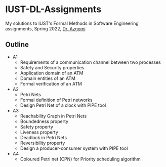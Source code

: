 # IUST-DL-Assignments
My solutions to IUST's Formal Methods in Software Engineering assignments, Spring 2022, [Dr. Azgomi](https://scholar.google.com/citations?user=OcWAFjcAAAAJ&hl=en)


## Outline

- A1
	- Requirements of a communication channel between two processes
	- Safety and Security properties
	- Application domain of an ATM
	- Domain entities of an ATM
	- Formal verification of an ATM
- A2
	- Petri Nets
	- Formal definition of Petri networks
	- Design Petri Net of a clock with PIPE tool
- A3
    - Reachability Graph in Petri Nets
    - Boundedness property
	- Safety property
	- Liveness property
	- Deadlock in Petri Nets
	- Reversibility property
	- Design a producer-consumer system with PIPE tool
- A4
	- Coloured Petri net (CPN) for Priority scheduling algorithm
